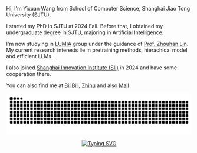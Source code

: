 Hi, I'm Yixuan Wang from School of Computer Science, Shanghai Jiao Tong University (SJTU).

I started my PhD in SJTU at 2024 Fall. Before that, I obtained my undergraduate degree in SJTU, majoring in Artificial Intelligence.

I'm now studying in [LUMIA](https://lumia-group.github.io/#/) group under the guidance of [Prof. Zhouhan Lin](https://hantek.github.io/). My current research interests lie in pretraining methods, hierachical model and efficient LLMs.

I also joined [Shanghai Innovation Institute (SII)](https://github.com/sii-research) in 2024 and have some cooperation there.

You can also find me at [BiliBili](https://space.bilibili.com/674938124), [Zhihu](https://www.zhihu.com/people/luckyorz) and also [Mail](mailto://luckywang@sjtu.edu.cn)

<div align="center">
<picture>
  <source media="(prefers-color-scheme: dark)" srcset="https://raw.githubusercontent.com/LuckySJTU/LuckySJTU/output/github-contribution-grid-snake-dark.svg">
  <source media="(prefers-color-scheme: light)" srcset="https://raw.githubusercontent.com/LuckySJTU/LuckySJTU/output/github-contribution-grid-snake.svg">
  <img alt="github contribution grid snake animation" src="https://raw.githubusercontent.com/LuckySJTU/LuckySJTU/output/github-contribution-grid-snake.svg">
</picture>

<a href="https://git.io/typing-svg"><img src="https://readme-typing-svg.demolab.com?font=Bitcount+Grid+Single&size=22&pause=1000&color=FF6900&center=true&vCenter=true&width=800&height=75&lines=Always+believe+that+something+wonderful+is+about+to+happen." alt="Typing SVG" /></a>

</div>
